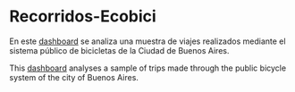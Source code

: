 # Recorridos-Ecobici



En este [dashboard] se analiza una muestra de viajes realizados mediante el sistema público de bicicletas de la Ciudad de Buenos Aires. 

This [dashboard] analyses a sample of trips made through the public bicycle system of the city of Buenos Aires.


[dashboard]: https://app.powerbi.com/view?r=eyJrIjoiNTVkZGQxOTAtNGQwOC00ZDM3LTk5YzgtNGYxZTFhNWM3ZjU0IiwidCI6IjI1Yjc4MzRjLWJjOWItNGU0Ny05ZDliLTM2NzE1MjgxOTQwYyJ9


